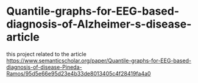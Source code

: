 # Quantile-graphs-for-EEG-based-diagnosis-of-Alzheimer-s-disease-article
this project related to the article https://www.semanticscholar.org/paper/Quantile-graphs-for-EEG-based-diagnosis-of-disease-Pineda-Ramos/95d5e66e95d23e4b33de8013405c4f28419fa4a0
